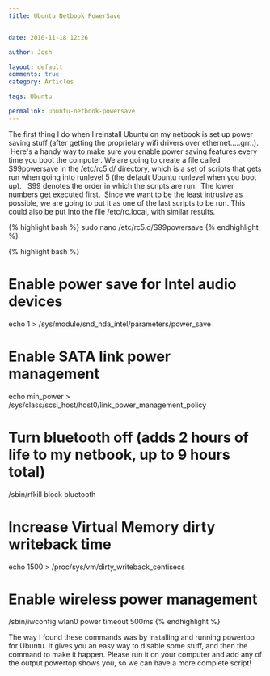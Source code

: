 ```yaml
---
title: Ubuntu Netbook PowerSave


date: 2010-11-18 12:26

author: Josh

layout: default
comments: true
category: Articles

tags: Ubuntu

permalink: ubuntu-netbook-powersave
---
```


The first thing I do when I reinstall Ubuntu on my netbook is set up
power saving stuff (after getting the proprietary wifi drivers over
ethernet.....grr..).  Here's a handy way to make sure you enable power
saving features every time you boot the computer. We are going to create
a file called S99powersave in the /etc/rc5.d/ directory, which is a set
of scripts that gets run when going into runlevel 5 (the default Ubuntu
runlevel when you boot up).   S99 denotes the order in which the scripts
are run.  The lower numbers get executed first.  Since we want to be the
least intrusive as possible, we are going to put it as one of the last
scripts to be run. This could also be put into the file /etc/rc.local,
with similar results.

{% highlight bash %}
sudo nano /etc/rc5.d/S99powersave
{% endhighlight %}

{% highlight bash %}
# Enable power save for Intel audio devices
echo 1 > /sys/module/snd_hda_intel/parameters/power_save

# Enable SATA link power management
echo min_power > /sys/class/scsi_host/host0/link_power_management_policy

# Turn bluetooth off (adds 2 hours of life to my netbook, up to 9 hours total)
/sbin/rfkill block bluetooth

# Increase Virtual Memory dirty writeback time
echo 1500 > /proc/sys/vm/dirty_writeback_centisecs

# Enable wireless power management
/sbin/iwconfig wlan0 power timeout 500ms
{% endhighlight %}

The way I found these commands was by installing and running powertop
for Ubuntu. It gives you an easy way to disable some stuff, and then the
command to make it happen. Please run it on your computer and add any of
the output powertop shows you, so we can have a more complete script!
